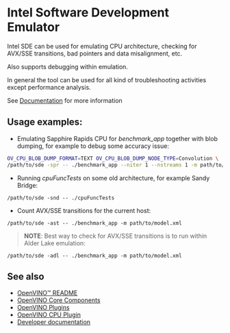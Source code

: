 # Intel Software Development Emulator

Intel SDE can be used for emulating CPU architecture, checking for AVX/SSE transitions, bad pointers and data misalignment, etc.

Also supports debugging within emulation.

In general the tool can be used for all kind of troubleshooting activities except performance analysis.

See [Documentation](https://www.intel.com/content/www/us/en/developer/articles/tool/software-development-emulator.html) for more information

## Usage examples:

- Emulating Sapphire Rapids CPU for _benchmark_app_ together with blob dumping, for example to debug some accuracy issue:

```sh
OV_CPU_BLOB_DUMP_FORMAT=TEXT OV_CPU_BLOB_DUMP_NODE_TYPE=Convolution \
/path/to/sde -spr -- ./benchmark_app --niter 1 --nstreams 1 -m path/to/model.xml
```

- Running _cpuFuncTests_ on some old architecture, for example Sandy Bridge:

`/path/to/sde -snd -- ./cpuFuncTests`

- Count AVX/SSE transitions for the current host:

`/path/to/sde -ast -- ./benchmark_app -m path/to/model.xml`

> **NOTE**: Best way to check for AVX/SSE transitions is to run within Alder Lake emulation:

`/path/to/sde -adl -- ./benchmark_app -m path/to/model.xml`

## See also
 * [OpenVINO™ README](../../../../README.md)
 * [OpenVINO Core Components](../../../README.md)
 * [OpenVINO Plugins](../../README.md)
 * [OpenVINO CPU Plugin](../README.md)
 * [Developer documentation](../../../../docs/dev/index.md)
